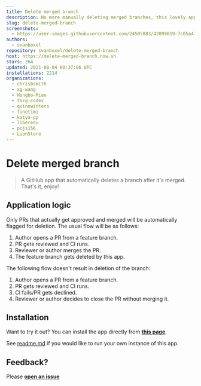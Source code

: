 ```yaml
---
title: Delete merged branch
description: No more manually deleting merged branches, this lovely app does it for you.
slug: delete-merged-branch
screenshots:
  - https://user-images.githubusercontent.com/24505883/42899819-7c05a47a-8ac7-11e8-8be9-9e3888f1bedc.gif
authors:
  - svanboxel
repository: svanboxel/delete-merged-branch
host: https://delete-merged-branch.now.sh
stars: 264
updated: 2021-08-04 00:37:06 UTC
installations: 2214
organizations:
  - chrisbsmith
  - xg-wang
  - Hongbo-Miao
  - torg-codex
  - quinnwinters
  - finetimi
  - katya-pp
  - liberedu
  - pcjs156
  - LionStore
---
```


# Delete merged branch

> A GitHub app that automatically deletes a branch after it's merged. That's it, enjoy! 

## Application logic
Only PRs that actually get approved and merged will be automatically flagged for deletion. The usual flow will be as follows:
 1. Author opens a PR from a feature branch.
 2. PR gets reviewed and CI runs.
 3. Reviewer or author merges the PR.
 4. The feature branch gets deleted by this app.
 
The following flow doesn't result in deletion of the branch:
 1. Author opens a PR from a feature branch.
 2. PR gets reviewed and CI runs.
 3. CI fails/PR gets declined.
 4. Reviewer or author decides to close the PR without merging it.
 
## Installation

Want to try it out? You can install the app directly from [**this page**](https://github.com/apps/delete-merged-branch).

See [readme.md](https://github.com/SvanBoxel/delete-merged-branch/blob/master/README.md) if you would like to run your own instance of this app.

## Feedback?

Please [**open an issue**](https://github.com/SvanBoxel/delete-merged-branch/issues/new)
